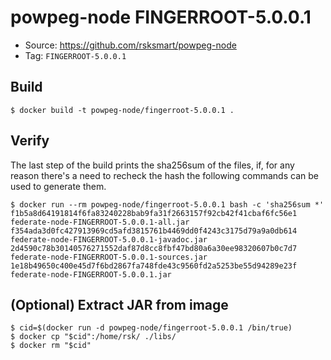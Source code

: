 # powpeg-node FINGERROOT-5.0.0.1

* Source: https://github.com/rsksmart/powpeg-node
* Tag: `FINGERROOT-5.0.0.1`

## Build

```
$ docker build -t powpeg-node/fingerroot-5.0.0.1 .
```

## Verify

The last step of the build prints the sha256sum of the files, if, for any reason there's a need to recheck the hash the following commands can be used to generate them.

```
$ docker run --rm powpeg-node/fingerroot-5.0.0.1 bash -c 'sha256sum *'
f1b5a8d64191814f6fa83240228bab9fa31f2663157f92cb42f41cbaf6fc56e1  federate-node-FINGERROOT-5.0.0.1-all.jar
f354ada3d0fc427913969cd5afd3815761b4469dd0f4243c3175d79a9a0db614  federate-node-FINGERROOT-5.0.0.1-javadoc.jar
2d4590c78b30140576271552daf87d8cc8fbf47bd80a6a30ee98320607b0c7d7  federate-node-FINGERROOT-5.0.0.1-sources.jar
1e18b49650c400e45d7f6bd2867fa748fde43c9560fd2a5253be55d94289e23f  federate-node-FINGERROOT-5.0.0.1.jar
```

## (Optional) Extract JAR from image

```
$ cid=$(docker run -d powpeg-node/fingerroot-5.0.0.1 /bin/true)
$ docker cp "$cid":/home/rsk/ ./libs/
$ docker rm "$cid"
```
